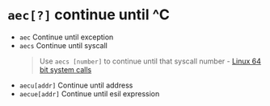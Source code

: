 #  `aec[?]`   continue until ^C

- `aec`   Continue until exception
- `aecs`   Continue until syscall
	> Use `aecs [number]` to continue until that syscall number
		- [Linux 64 bit system calls](https://filippo.io/linux-syscall-table/)
- `aecu[addr]`   Continue until address
- `aecue[addr]`   Continue until esil expression

<p hidden>aec aecs aecu aecue</p>